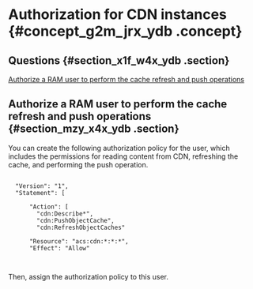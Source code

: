# Authorization for CDN instances {#concept_g2m_jrx_ydb .concept}

## Questions {#section_x1f_w4x_ydb .section}

[Authorize a RAM user to perform the cache refresh and push operations](#)

## Authorize a RAM user to perform the cache refresh and push operations {#section_mzy_x4x_ydb .section}

You can create the following authorization policy for the user, which includes the permissions for reading content from CDN, refreshing the cache, and performing the push operation.

```

  "Version": "1",
  "Statement": [
    
      "Action": [
        "cdn:Describe*",
        "cdn:PushObjectCache",
        "cdn:RefreshObjectCaches"
      
      "Resource": "acs:cdn:*:*:*",
      "Effect": "Allow"
    
  

```

Then, assign the authorization policy to this user.

